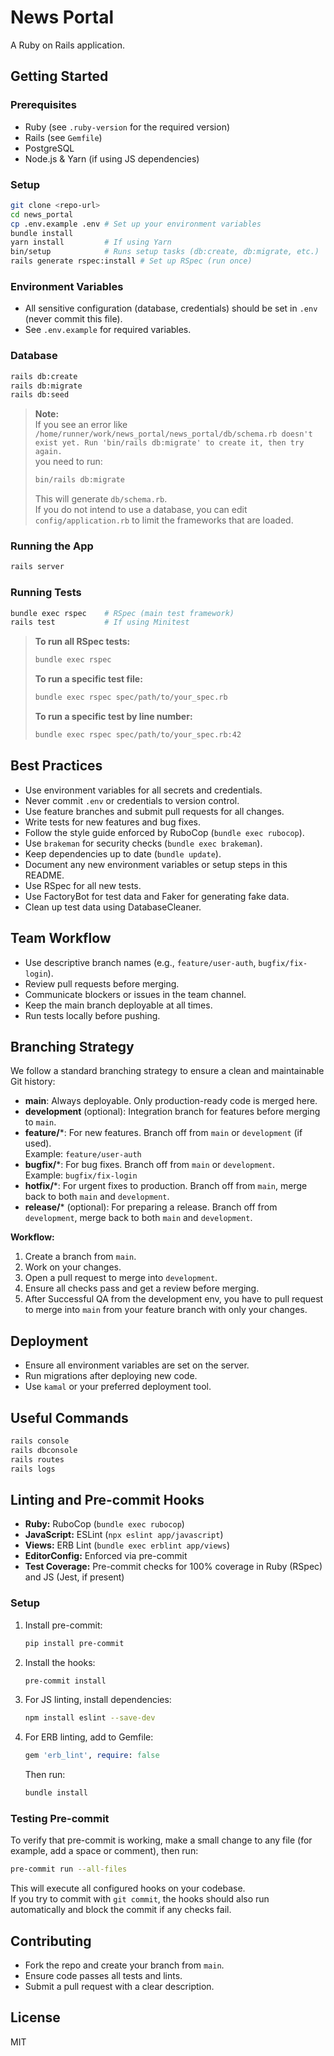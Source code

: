 # News Portal

A Ruby on Rails application.

## Getting Started

### Prerequisites

- Ruby (see `.ruby-version` for the required version)
- Rails (see `Gemfile`)
- PostgreSQL
- Node.js & Yarn (if using JS dependencies)

### Setup

```sh
git clone <repo-url>
cd news_portal
cp .env.example .env # Set up your environment variables
bundle install
yarn install         # If using Yarn
bin/setup            # Runs setup tasks (db:create, db:migrate, etc.)
rails generate rspec:install # Set up RSpec (run once)
```

### Environment Variables

- All sensitive configuration (database, credentials) should be set in `.env` (never commit this file).
- See `.env.example` for required variables.

### Database

```sh
rails db:create
rails db:migrate
rails db:seed
```

> **Note:**  
> If you see an error like  
> `/home/runner/work/news_portal/news_portal/db/schema.rb doesn't exist yet. Run 'bin/rails db:migrate' to create it, then try again.`  
> you need to run:
> 
> ```sh
> bin/rails db:migrate
> ```
> 
> This will generate `db/schema.rb`.  
> If you do not intend to use a database, you can edit `config/application.rb` to limit the frameworks that are loaded.

### Running the App

```sh
rails server
```

### Running Tests

```sh
bundle exec rspec    # RSpec (main test framework)
rails test           # If using Minitest
```

> **To run all RSpec tests:**
> ```sh
> bundle exec rspec
> ```
>
> **To run a specific test file:**
> ```sh
> bundle exec rspec spec/path/to/your_spec.rb
> ```
>
> **To run a specific test by line number:**
> ```sh
> bundle exec rspec spec/path/to/your_spec.rb:42
> ```

## Best Practices

- Use environment variables for all secrets and credentials.
- Never commit `.env` or credentials to version control.
- Use feature branches and submit pull requests for all changes.
- Write tests for new features and bug fixes.
- Follow the style guide enforced by RuboCop (`bundle exec rubocop`).
- Use `brakeman` for security checks (`bundle exec brakeman`).
- Keep dependencies up to date (`bundle update`).
- Document any new environment variables or setup steps in this README.
- Use RSpec for all new tests.
- Use FactoryBot for test data and Faker for generating fake data.
- Clean up test data using DatabaseCleaner.

## Team Workflow

- Use descriptive branch names (e.g., `feature/user-auth`, `bugfix/fix-login`).
- Review pull requests before merging.
- Communicate blockers or issues in the team channel.
- Keep the main branch deployable at all times.
- Run tests locally before pushing.

## Branching Strategy

We follow a standard branching strategy to ensure a clean and maintainable Git history:

- **main**: Always deployable. Only production-ready code is merged here.
- **development** (optional): Integration branch for features before merging to `main`.
- **feature/***: For new features. Branch off from `main` or `development` (if used).  
  Example: `feature/user-auth`
- **bugfix/***: For bug fixes. Branch off from `main` or `development`.  
  Example: `bugfix/fix-login`
- **hotfix/***: For urgent fixes to production. Branch off from `main`, merge back to both `main` and `development`.
- **release/*** (optional): For preparing a release. Branch off from `development`, merge back to both `main` and `development`.

**Workflow:**
1. Create a branch from `main`.
2. Work on your changes.
3. Open a pull request to merge into `development`.
4. Ensure all checks pass and get a review before merging.
5. After Successful QA from the development env, you have to pull request to merge into `main` from your feature branch with only your changes.

## Deployment

- Ensure all environment variables are set on the server.
- Run migrations after deploying new code.
- Use `kamal` or your preferred deployment tool.

## Useful Commands

```sh
rails console
rails dbconsole
rails routes
rails logs
```

## Linting and Pre-commit Hooks

- **Ruby:** RuboCop (`bundle exec rubocop`)
- **JavaScript:** ESLint (`npx eslint app/javascript`)
- **Views:** ERB Lint (`bundle exec erblint app/views`)
- **EditorConfig:** Enforced via pre-commit
- **Test Coverage:** Pre-commit checks for 100% coverage in Ruby (RSpec) and JS (Jest, if present)

### Setup

1. Install pre-commit:
   ```sh
   pip install pre-commit
   ```
2. Install the hooks:
   ```sh
   pre-commit install
   ```
3. For JS linting, install dependencies:
   ```sh
   npm install eslint --save-dev
   ```
4. For ERB linting, add to Gemfile:
   ```ruby
   gem 'erb_lint', require: false
   ```
   Then run:
   ```sh
   bundle install
   ```

### Testing Pre-commit

To verify that pre-commit is working, make a small change to any file (for example, add a space or comment), then run:

```sh
pre-commit run --all-files
```

This will execute all configured hooks on your codebase.  
If you try to commit with `git commit`, the hooks should also run automatically and block the commit if any checks fail.

## Contributing

- Fork the repo and create your branch from `main`.
- Ensure code passes all tests and lints.
- Submit a pull request with a clear description.

## License

MIT
